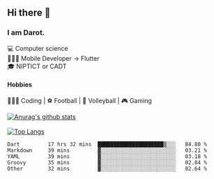 ## Hi there 👋

### I am Darot.

💻 Computer science <br>
🧑🏻‍💻 Mobile Developer -> Flutter<br>
🎓 NIPTICT or CADT<br>

#### Hobbies 
🧑🏻‍💻 Coding  |  ⚽️ Football | 🏐 Volleyball | 🎮 Gaming<br>

<!-- [![Darot's GitHub stats](https://github-readme-stats.vercel.app/api?username=darot-chen)](https://github.com/darot-chen/github-readme-stats) -->
<!--
**darot-chen/darot-chen** is a ✨ _special_ ✨ repository because its `README.md` (this file) appears on your GitHub profile.

Here are some ideas to get you started:

- 🔭 I’m currently working on ...
- 🌱 I’m currently learning ...
- 👯 I’m looking to collaborate on ...
- 🤔 I’m looking for help with ...
- 💬 Ask me about ...
- 📫 How to reach me: ...
- 😄 Pronouns: ...
- ⚡ Fun fact: ...
-->

[![Anurag's github stats](https://github-readme-stats.vercel.app/api?username=darot-chen&count_private=true&theme=cobalt&show_icons=true)](https://github.com/darot-chen)
</br>
</br>
[![Top Langs](https://github-readme-stats.vercel.app/api/top-langs/?username=darot-chen&layout=compact&theme=cobalt)](https://github.com/darot-chen/)


<!--START_SECTION:waka-->

```text
Dart         17 hrs 32 mins  █████████████████████▒░░░   84.80 %
Markdown     39 mins         ▓░░░░░░░░░░░░░░░░░░░░░░░░   03.21 %
YAML         39 mins         ▓░░░░░░░░░░░░░░░░░░░░░░░░   03.18 %
Groovy       35 mins         ▓░░░░░░░░░░░░░░░░░░░░░░░░   02.84 %
Other        32 mins         ▓░░░░░░░░░░░░░░░░░░░░░░░░   02.64 %
```

<!--END_SECTION:waka-->
